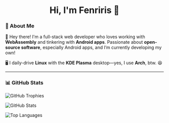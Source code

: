 <h1 align="center">Hi, I'm Fenriris 🐺</h1>

### 🚀 About Me  
👋 Hey there! I'm a full-stack web developer who loves working with **WebAssembly** and tinkering with **Android apps**. Passionate about **open-source software**, especially Android apps, and I’m currently developing my own!  

🖥️ I daily-drive **Linux** with the **KDE Plasma** desktop—yes, I use **Arch**, btw. 😆  

---

### 📊 GitHub Stats  

![GitHub Trophies](https://github-profile-trophy.vercel.app/?username=SrS2225a&theme=onedark)  

![GitHub Stats](https://github-readme-stats-git-masterrstaa-rickstaa.vercel.app/api?username=SrS2225a&show_icons=true&theme=radical)  

![Top Languages](https://github-readme-stats.vercel.app/api/top-langs?username=SrS2225a&theme=onedark)  
